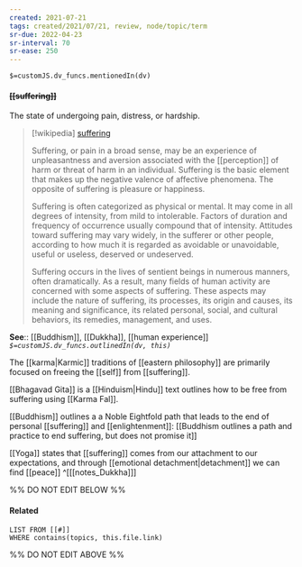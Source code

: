 ```yaml
---
created: 2021-07-21
tags: created/2021/07/21, review, node/topic/term
sr-due: 2022-04-23
sr-interval: 70
sr-ease: 250
---
```

`$=customJS.dv_funcs.mentionedIn(dv)`

#### <s class="topic-title">[[suffering]]</s> 

The state of undergoing pain, distress, or hardship.

> [!wikipedia] [suffering](https://en.wikipedia.org/wiki/Suffering)
> 
> Suffering, or pain in a broad sense, may be an experience of unpleasantness and aversion associated with the [[perception]] of harm or threat of harm in an individual. Suffering is the basic element that makes up the negative valence of affective phenomena. The opposite of suffering is pleasure or happiness.
> 
> Suffering is often categorized as physical or mental. It may come in all degrees of intensity, from mild to intolerable. Factors of duration and frequency of occurrence usually compound that of intensity. Attitudes toward suffering may vary widely, in the sufferer or other people, according to how much it is regarded as avoidable or unavoidable, useful or useless, deserved or undeserved.
> 
> Suffering occurs in the lives of sentient beings in numerous manners, often dramatically. As a result, many fields of human activity are concerned with some aspects of suffering. These aspects may include the nature of suffering, its processes, its origin and causes, its meaning and significance, its related personal, social, and cultural behaviors, its remedies, management, and uses.

**See**:: [[Buddhism]], [[Dukkha]], [[human experience]]
*`$=customJS.dv_funcs.outlinedIn(dv, this)`*

The [[karma|Karmic]] traditions of [[eastern philosophy]] are primarily focused on freeing the [[self]] from [[suffering]].

[[Bhagavad Gita]] is a [[Hinduism|Hindu]] text outlines how to be free from suffering using [[Karma Fal]].

[[Buddhism]] outlines a a Noble Eightfold path that leads to the end of personal [[suffering]] and [[enlightenment]]:
[[Buddhism outlines a path and practice to end suffering, but does not promise it]]

[[Yoga]] states that [[suffering]] comes from our attachment to our expectations, and through [[emotional detachment|detachment]] we can find [[peace]]
^[[[notes_Dukkha]]]

%% DO NOT EDIT BELOW %%

#### Related 

```dataview
LIST FROM [[#]]
WHERE contains(topics, this.file.link)
```
%% DO NOT EDIT ABOVE %%
